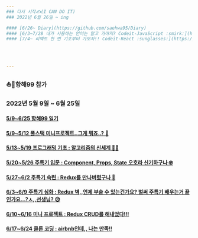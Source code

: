 ```yaml
---
### 다시 시작✍️(I CAN DO IT)
### 2022년 6월 26일 ~ ing

#### [6/26~ Diary](https://github.com/saehwa95/Diary)
#### [6/3~7/28 내가 사용하는 언어는 알고 가야지? Codeit-JavaScript :smirk:](https://github.com/saehwa95/TIL/tree/main/JavaScript/Codeit)
#### [7/4~ 리액트 한 번 기초부터 가보자!! Codeit-React :sunglasses:](https://github.com/saehwa95/TIL/tree/main/React/Codeit)

   
   
   
---
```

### :boat::ocean:항해99 참가
### 2022년 5월 9일 ~ 6월 25일
    
#### [5/9~6/25 항해99 일기](https://github.com/saehwa95/hh99_Diary)
#### [5/9~5/12 풀스택 미니프로젝트..그게 뭐죠..? 🤔](https://github.com/saehwa95/spartaㅍ)
#### [5/13~5/19 프로그래밍 기초 : 알고리즘의 신세계 😵‍💫](https://github.com/saehwa95/algorithm)
#### [5/20~5/26 주특기 입문 : Component, Props, State 오호라 신기하구나 🤓](https://github.com/saehwa95/ReactStudy/tree/main/week1)
#### [5/27~6/2 주특기 숙련 : Redux를 만나버렸구나 🥺](https://github.com/saehwa95/ReactStudy/tree/main/week2)
#### [6/3~6/9 주특기 심화 : Redux 벽,,언제 부술 수 있는건가요? 벌써 주특기 배우는거 끝인가요...?ㅅ,,선생님? 😥](https://github.com/saehwa95/ReduxPrac)
#### [6/10~6/16 미니 프로젝트 : Redux CRUD를 해내었다!!!](https://github.com/hh991week5travel/week_travel)
#### [6/17~6/24 클론 코딩 : airbnb인데,, 나는 만족!!](https://github.com/hh99-airbnb-clone)



        

